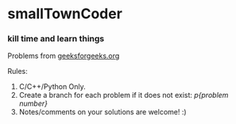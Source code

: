 # smallTownCoder
### kill time and learn things

Problems from [geeksforgeeks.org](https://practice.geeksforgeeks.org)

Rules:
1. C/C++/Python Only.
2. Create a branch for each problem if it does not exist: _p{problem number}_
3. Notes/comments on your solutions are welcome! :)
